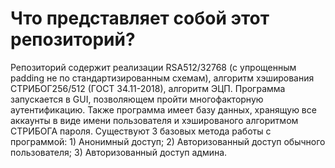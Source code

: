 # Что представляет собой этот репозиторий?
Репозиторий содержит реализации RSA512/32768 (с упрощенным padding не по стандартизированным схемам), алгоритм хэширования СТРИБОГ256/512 (ГОСТ 34.11-2018), алгоритм ЭЦП.
Программа запускается в GUI, позволяющем пройти многофакторную аутентификацию. Также программа имеет базу данных, хранящую все аккаунты в виде имени пользователя
и хэшированого алгоритмом СТРИБОГА пароля. 
  Существуют 3 базовых метода работы с программой:
    1) Анонимный доступ;
    2) Авторизованный доступ обычного пользователя;
    3) Авторизованный доступ админа.
